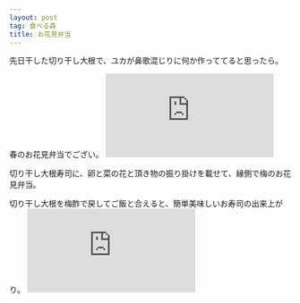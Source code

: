 ```yaml
---
layout: post
tag: 食べる森
title: お花見弁当
---
```

先日干した切り干し大根で、ユカが鼻歌混じりに何か作っててると思ったら。

春のお花見弁当でござい。
![](https://kobapan.com/p/i.php?/galleries/edible-forest-garden/IMG_20200318_120938-sm.jpg)

切り干し大根寿司に、卵と菜の花と頂き物の振り掛けを載せて、縁側で梅のお花見弁当。

切り干し大根を梅酢で戻してご飯と合えると、簡単美味しいお寿司の出来上がり。
![](https://kobapan.com/p/i.php?/galleries/edible-forest-garden/IMG_20200318_121004-sm.jpg)
